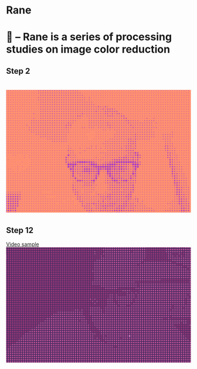 # Rane
🐸 – Rane is a series of processing studies on image color reduction
===================================
## Step 2
![](step%2006/render/2.png)
===================================
## Step 12
[Video sample](https://vimeo.com/277905407)
![](step%2012/render/0.png)
